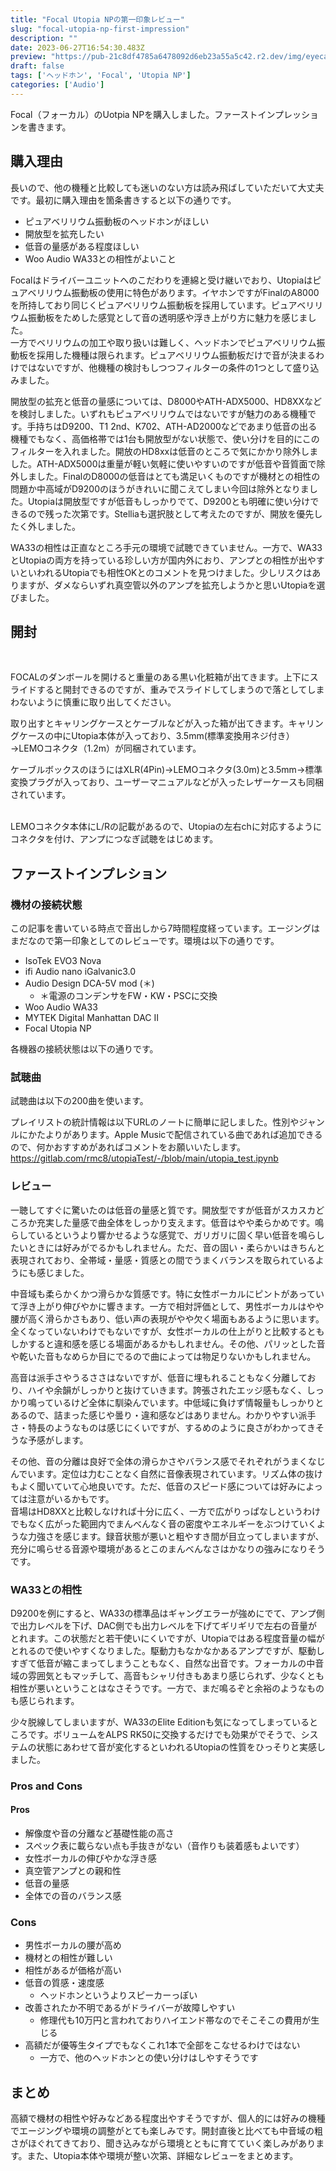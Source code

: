 ```yaml
---
title: "Focal Utopia NPの第一印象レビュー"
slug: "focal-utopia-np-first-impression"
description: ""
date: 2023-06-27T16:54:30.483Z
preview: "https://pub-21c8df4785a6478092d6eb23a55a5c42.r2.dev/img/eyecatch/utopiaNP.webp"
draft: false
tags: ['ヘッドホン', 'Focal', 'Utopia NP']
categories: ['Audio']
---
```


<p>Focal（フォーカル）のUotpia NPを購入しました。ファーストインプレッションを書きます。</p><h2 id="h855de0a4df">購入理由</h2><p>長いので、他の機種と比較しても迷いのない方は読み飛ばしていただいて大丈夫です。最初に購入理由を箇条書きすると以下の通りです。</p><ul><li>ピュアベリリウム振動板のヘッドホンがほしい</li><li>開放型を拡充したい</li><li>低音の量感がある程度ほしい</li><li>Woo Audio WA33との相性がよいこと</li></ul><p>Focalはドライバーユニットへのこだわりを連綿と受け継いでおり、Utopiaはピュアベリリウム振動板の使用に特色があります。イヤホンですがFinalのA8000を所持しており同じくピュアベリリウム振動板を採用しています。ピュアベリリウム振動板をためした感覚として音の透明感や浮き上がり方に魅力を感じました。<br>一方でベリリウムの加工や取り扱いは難しく、ヘッドホンでピュアベリリウム振動板を採用した機種は限られます。ピュアベリリウム振動板だけで音が決まるわけではないですが、他機種の検討もしつつフィルターの条件の1つとして盛り込みました。</p><p>開放型の拡充と低音の量感については、D8000やATH-ADX5000、HD8XXなどを検討しました。いずれもピュアベリリウムではないですが魅力のある機種です。手持ちはD9200、T1 2nd、K702、ATH-AD2000などであまり低音の出る機種でもなく、高価格帯では1台も開放型がない状態で、使い分けを目的にこのフィルターを入れました。開放のHD8xxは低音のところで気にかかり除外しました。ATH-ADX5000は重量が軽い気軽に使いやすいのですが低音や音質面で除外しました。FinalのD8000の低音はとても満足いくものですが機材との相性の問題か中高域がD9200のほうがきれいに聞こえてしまい今回は除外となりました。Utopiaは開放型ですが低音もしっかりでて、D9200とも明確に使い分けできるので残った次第です。Stelliaも選択肢として考えたのですが、開放を優先したく外しました。</p><p>WA33の相性は正直なところ手元の環境で試聴できていません。一方で、WA33とUtopiaの両方を持っている珍しい方が国内外におり、アンプとの相性が出やすいといわれるUtopiaでも相性OKとのコメントを見つけました。少しリスクはありますが、ダメならいずれ真空管以外のアンプを拡充しようかと思いUtopiaを選びました。</p><h2 id="hbe48d8969f">開封</h2><p><br></p><p>FOCALのダンボールを開けると重量のある黒い化粧箱が出てきます。上下にスライドすると開封できるのですが、重みでスライドしてしまうので落としてしまわないように慎重に取り出してください。</p><p>取り出すとキャリングケースとケーブルなどが入った箱が出てきます。キャリングケースの中にUtopia本体が入っており、3.5mm(標準変換用ネジ付き）→LEMOコネクタ（1.2m）が同梱されています。</p><p>ケーブルボックスのほうにはXLR(4Pin)→LEMOコネクタ(3.0m)と3.5mm→標準変換プラグが入っており、ユーザーマニュアルなどが入ったレザーケースも同梱されています。</p><p></p><p><br>LEMOコネクタ本体にL/Rの記載があるので、Utopiaの左右chに対応するようにコネクタを付け、アンプにつなぎ試聴をはじめます。</p><p></p><h2 id="h43061dbf45">ファーストインプレション</h2><h3 id="h2febcff5c2">機材の接続状態</h3><p>この記事を書いている時点で音出しから7時間程度経っています。エージングはまだなので第一印象としてのレビューです。環境は以下の通りです。</p><ul><li>IsoTek EVO3 Nova</li><li>ifi Audio nano iGalvanic3.0</li><li>Audio Design DCA-5V mod (＊)<ul><li>＊電源のコンデンサをFW・KW・PSCに交換</li></ul></li><li>Woo Audio WA33</li><li>MYTEK Digital Manhattan DAC II</li><li>Focal Utopia NP</li></ul><p>各機器の接続状態は以下の通りです。</p><h3 id="hd7f2092c8a">試聴曲</h3><p>試聴曲は以下の200曲を使います。</p><p>プレイリストの統計情報は以下URLのノートに簡単に記しました。性別やジャンルにかたよりがあります。Apple Musicで配信されている曲であれば追加できるので、何かおすすめがあればコメントをお願いいたします。<br><a href="https://gitlab.com/rmc8/utopiaTest/-/blob/main/utopia_test.ipynb">https://gitlab.com/rmc8/utopiaTest/-/blob/main/utopia_test.ipynb</a></p><h3 id="habecbf1f8d">レビュー</h3><p>一聴してすぐに驚いたのは低音の量感と質です。開放型ですが低音がスカスカどころか充実した量感で曲全体をしっかり支えます。低音はやや柔らかめです。鳴らしているというより響かせるような感覚で、ガリガリに固く早い低音を鳴らしたいときには好みがでるかもしれません。ただ、音の固い・柔らかいはきちんと表現されており、全帯域・量感・質感との間でうまくバランスを取られているようにも感じました。</p><p>中音域も柔らかくかつ滑らかな質感です。特に女性ボーカルにピントがあっていて浮き上がり伸びやかに響きます。一方で相対評価として、男性ボーカルはやや腰が高く滑らかさもあり、低い声の表現がやや欠く場面もあるように思います。全くなっていないわけでもないですが、女性ボーカルの仕上がりと比較するともしかすると違和感を感じる場面があるかもしれません。その他、パリッとした音や乾いた音もなめらか目にでるので曲によっては物足りないかもしれません。</p><p>高音は派手さやうるささはないですが、低音に埋もれることもなく分離しており、ハイや余韻がしっかりと抜けていきます。誇張されたエッジ感もなく、しっかり鳴っているけど全体に馴染んでいます。中低域に負けず情報量もしっかりとあるので、詰まった感じや曇り・違和感などはありません。わかりやすい派手さ・特長のようなものは感じにくいですが、するめのように良さがわかってきそうな予感がします。</p><p>その他、音の分離は良好で全体の滑らかさやバランス感でそれぞれがうまくなじんでいます。定位は力むことなく自然に音像表現されています。リズム体の抜けもよく聞いていて心地良いです。ただ、低音のスピード感については好みによっては注意がいるかもです。<br>音場はHD8XXと比較しなければ十分に広く、一方で広がりっぱなしというわけでもなく広がった範囲内でまんべんなく音の密度やエネルギーをぶつけていくような力強さを感じます。録音状態が悪いと粗やすき間が目立ってしまいますが、充分に鳴らせる音源や環境があるとこのまんべんなさはかなりの強みになりそうです。</p><h3 id="h0332d2639c">WA33との相性</h3><p>D9200を例にすると、WA33の標準品はギャングエラーが強めにでて、アンプ側で出力レベルを下げ、DAC側でも出力レベルを下げてギリギリで左右の音量がとれます。この状態だと若干使いにくいですが、Utopiaではある程度音量の幅がとれるので使いやすくなりました。駆動力もなかなかあるアンプですが、駆動しすぎて低音が縮こまってしまうこともなく、自然な出音です。フォーカルの中音域の雰囲気ともマッチして、高音もシャリ付きもあまり感じられず、少なくとも相性が悪いということはなさそうです。一方で、まだ鳴るぞと余裕のようなものも感じられます。</p><p>少々脱線してしまいますが、WA33のElite Editionも気になってしまっているところです。ボリュームをALPS RK50に交換するだけでも効果がでそうで、システムの状態にあわせて音が変化するといわれるUtopiaの性質をひっそりと実感しました。</p><h3 id="he3d17f8542">Pros and Cons</h3><h4 id="hae36b5012a">Pros</h4><ul><li>解像度や音の分離など基礎性能の高さ</li><li>スペック表に載らない点も手抜きがない（音作りも装着感もよいです）</li><li>女性ボーカルの伸びやかな浮き感</li><li>真空管アンプとの親和性</li><li>低音の量感</li><li>全体での音のバランス感</li></ul><h3 id="hb08f050077">Cons</h3><ul><li>男性ボーカルの腰が高め</li><li>機材との相性が難しい</li><li>相性があるが価格が高い</li><li>低音の質感・速度感<ul><li>ヘッドホンというよりスピーカーっぽい</li></ul></li><li>改善されたか不明であるがドライバーが故障しやすい<ul><li>修理代も10万円と言われておりハイエンド帯なのでそこそこの費用が生じる</li></ul></li><li>高額だが優等生タイプでもなくこれ1本で全部をこなせるわけではない<ul><li>一方で、他のヘッドホンとの使い分けはしやすそうです</li></ul></li></ul><h2 id="ha214098e44">まとめ</h2><p>高額で機材の相性や好みなどある程度出やすそうですが、個人的には好みの機種でエージングや環境の調整がとても楽しみです。開封直後と比べても中音域の粗さがほぐれてきており、聞き込みながら環境とともに育てていく楽しみがあります。また、Utopia本体や環境が整い次第、詳細なレビューをまとめます。</p>


